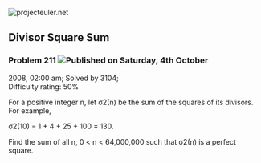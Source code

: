 ![projecteuler.net](images/print_page_logo.png)

## Divisor Square Sum

### Problem 211 ![](images/icon_info.png)Published on Saturday, 4th October
2008, 02:00 am; Solved by 3104;  
Difficulty rating: 50%

For a positive integer n, let σ2(n) be the sum of the squares of its divisors.
For example,

σ2(10) = 1 + 4 + 25 + 100 = 130.

Find the sum of all n, 0 &lt; n &lt; 64,000,000 such that σ2(n) is a perfect
square.

  
  

